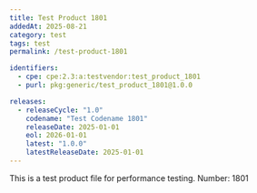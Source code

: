 ```yaml
---
title: Test Product 1801
addedAt: 2025-08-21
category: test
tags: test
permalink: /test-product-1801

identifiers:
  - cpe: cpe:2.3:a:testvendor:test_product_1801
  - purl: pkg:generic/test_product_1801@1.0.0

releases:
  - releaseCycle: "1.0"
    codename: "Test Codename 1801"
    releaseDate: 2025-01-01
    eol: 2026-01-01
    latest: "1.0.0"
    latestReleaseDate: 2025-01-01
---
```


This is a test product file for performance testing. Number: 1801
